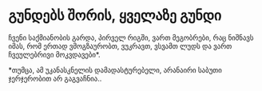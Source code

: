 # გუნდებს შორის, ყველაზე გუნდი

ჩვენი საქმიანობის გარდა, პირველ რიგში, ვართ მეგობრები, რაც ნიშნავს იმას, რომ ერთად ვმოგზაურობთ, ვუკრავთ, ვსვამთ ლუდს და ვართ ჩვეულებრივი მოკვდავები*. 

*თუმცა, ამ უკანასკნელის დამადასტურებელი, არანაირი საბუთი ჯერჯერობით არ გაგვაჩნია..
